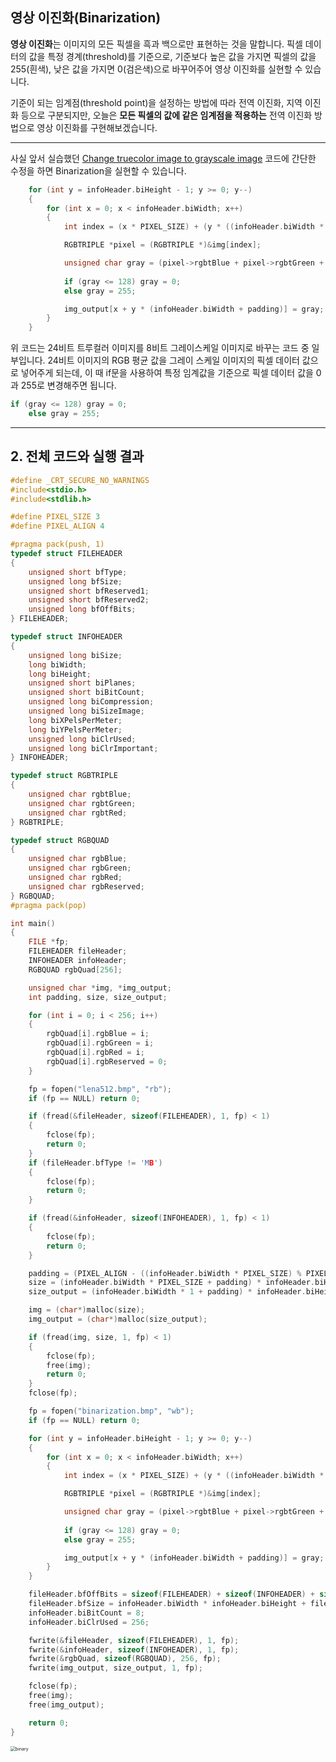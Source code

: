 ## 영상 이진화(Binarization)

**영상 이진화**는 이미지의 모든 픽셀을 흑과 백으로만 표현하는 것을 말합니다. 픽셀 데이터의 값을 특정 경계(threshold)를 기준으로, 기준보다 높은 값을 가지면 픽셀의 값을 255(흰색), 낮은 값을 가지면 0(검은색)으로 바꾸어주어 영상 이진화를 실현할 수 있습니다. 



기준이 되는 임계점(threshold point)을 설정하는 방법에 따라 전역 이진화, 지역 이진화 등으로 구분되지만, 오늘은 **모든 픽셀의 값에 같은 임계점을 적용하는** 전역 이진화 방법으로 영상 이진화를 구현해보겠습니다.

---

사실 앞서 실습했던 [Change truecolor image to grayscale image](https://github.com/skadud8951/TIL/blob/main/Image_processing/change_gray2.md) 코드에 간단한 수정을 하면  Binarization을 실현할 수 있습니다.

~~~c
	for (int y = infoHeader.biHeight - 1; y >= 0; y--)
	{
		for (int x = 0; x < infoHeader.biWidth; x++)
		{
			int index = (x * PIXEL_SIZE) + (y * ((infoHeader.biWidth * PIXEL_SIZE) + padding));

			RGBTRIPLE *pixel = (RGBTRIPLE *)&img[index];

			unsigned char gray = (pixel->rgbtBlue + pixel->rgbtGreen + pixel->rgbtRed) / 3;
			
			if (gray <= 128) gray = 0;
			else gray = 255;

			img_output[x + y * (infoHeader.biWidth + padding)] = gray;
		}
	}
~~~

위 코드는 24비트 트루컬러 이미지를 8비트 그레이스케일 이미지로 바꾸는 코드 중 일부입니다. 24비트 이미지의 RGB 평균 값을 그레이 스케일 이미지의 픽셀 데이터 값으로 넣어주게 되는데, 이 때 if문을 사용하여 특정 임계값을 기준으로 픽셀 데이터 값을 0과 255로 변경해주면 됩니다.

~~~C
if (gray <= 128) gray = 0;
	else gray = 255;
~~~

---



## 2. 전체 코드와 실행 결과

~~~c
#define _CRT_SECURE_NO_WARNINGS
#include<stdio.h>
#include<stdlib.h>

#define PIXEL_SIZE 3
#define PIXEL_ALIGN 4

#pragma pack(push, 1)
typedef struct FILEHEADER
{
	unsigned short bfType;
	unsigned long bfSize;
	unsigned short bfReserved1;
	unsigned short bfReserved2;
	unsigned long bfOffBits;
} FILEHEADER;

typedef struct INFOHEADER
{
	unsigned long biSize;
	long biWidth;
	long biHeight;
	unsigned short biPlanes;
	unsigned short biBitCount;
	unsigned long biCompression;
	unsigned long biSizeImage;
	long biXPelsPerMeter;
	long biYPelsPerMeter;
	unsigned long biClrUsed;
	unsigned long biClrImportant;
} INFOHEADER;

typedef struct RGBTRIPLE
{
	unsigned char rgbtBlue;
	unsigned char rgbtGreen;
	unsigned char rgbtRed;
} RGBTRIPLE;

typedef struct RGBQUAD
{
	unsigned char rgbBlue;
	unsigned char rgbGreen;
	unsigned char rgbRed;
	unsigned char rgbReserved;
} RGBQUAD;
#pragma pack(pop)

int main()
{
	FILE *fp;
	FILEHEADER fileHeader;
	INFOHEADER infoHeader;
	RGBQUAD rgbQuad[256];

	unsigned char *img, *img_output;
	int padding, size, size_output;

	for (int i = 0; i < 256; i++)
	{
		rgbQuad[i].rgbBlue = i;
		rgbQuad[i].rgbGreen = i;
		rgbQuad[i].rgbRed = i;
		rgbQuad[i].rgbReserved = 0;
	}

	fp = fopen("lena512.bmp", "rb");
	if (fp == NULL) return 0;

	if (fread(&fileHeader, sizeof(FILEHEADER), 1, fp) < 1)
	{
		fclose(fp);
		return 0;
	}
	if (fileHeader.bfType != 'MB')
	{
		fclose(fp);
		return 0;
	}

	if (fread(&infoHeader, sizeof(INFOHEADER), 1, fp) < 1)
	{
		fclose(fp);
		return 0;
	}

	padding = (PIXEL_ALIGN - ((infoHeader.biWidth * PIXEL_SIZE) % PIXEL_ALIGN)) % PIXEL_ALIGN;
	size = (infoHeader.biWidth * PIXEL_SIZE + padding) * infoHeader.biHeight;
	size_output = (infoHeader.biWidth * 1 + padding) * infoHeader.biHeight;

	img = (char*)malloc(size);
	img_output = (char*)malloc(size_output);

	if (fread(img, size, 1, fp) < 1)
	{
		fclose(fp);
		free(img);
		return 0;
	}
	fclose(fp);

	fp = fopen("binarization.bmp", "wb");
	if (fp == NULL) return 0;

	for (int y = infoHeader.biHeight - 1; y >= 0; y--)
	{
		for (int x = 0; x < infoHeader.biWidth; x++)
		{
			int index = (x * PIXEL_SIZE) + (y * ((infoHeader.biWidth * PIXEL_SIZE) + padding));

			RGBTRIPLE *pixel = (RGBTRIPLE *)&img[index];

			unsigned char gray = (pixel->rgbtBlue + pixel->rgbtGreen + pixel->rgbtRed) / 3;
			
			if (gray <= 128) gray = 0;
			else gray = 255;

			img_output[x + y * (infoHeader.biWidth + padding)] = gray;
		}
	}

	fileHeader.bfOffBits = sizeof(FILEHEADER) + sizeof(INFOHEADER) + sizeof(RGBQUAD) * 256;
	fileHeader.bfSize = infoHeader.biWidth * infoHeader.biHeight + fileHeader.bfOffBits;
	infoHeader.biBitCount = 8;
	infoHeader.biClrUsed = 256;

	fwrite(&fileHeader, sizeof(FILEHEADER), 1, fp);
	fwrite(&infoHeader, sizeof(INFOHEADER), 1, fp);
	fwrite(&rgbQuad, sizeof(RGBQUAD), 256, fp);
	fwrite(img_output, size_output, 1, fp);

	fclose(fp);
	free(img);
	free(img_output);

	return 0;
}
~~~

<img src="https://user-images.githubusercontent.com/48755185/103415076-f2413e00-4bc3-11eb-9704-0c0bf02db14e.JPG" alt="binary" style="zoom:50%;" />
